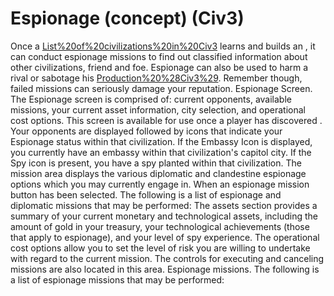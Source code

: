 # Espionage (concept) (Civ3)

Once a [List%20of%20civilizations%20in%20Civ3](civilization) learns and builds an , it can conduct espionage missions to find out classified information about other civilizations, friend and foe. Espionage can also be used to harm a rival or sabotage his [Production%20%28Civ3%29](Shields). Remember though, failed missions can seriously damage your reputation.
Espionage Screen.
The Espionage screen is comprised of: current opponents, available missions, your current asset information, city selection, and operational cost options. This screen is available for use once a player has discovered .
Your opponents are displayed followed by icons that indicate your Espionage status within that civilization. If the Embassy Icon is displayed, you currently have an embassy within that civilization's capitol city. If the Spy icon is present, you have a spy planted within that civilization.
The mission area displays the various diplomatic and clandestine espionage options which you may currently engage in. 
When an espionage mission button has been selected. The following is a list of espionage and diplomatic missions that may be performed:
The assets section provides a summary of your current monetary and technological assets, including the amount of gold in your treasury, your technological achievements (those that apply to espionage), and your level of spy experience.
The operational cost options allow you to set the level of risk you are willing to undertake with regard to the current mission. The controls for executing and canceling missions are also located in this area.
Espionage missions.
The following is a list of espionage missions that may be performed: